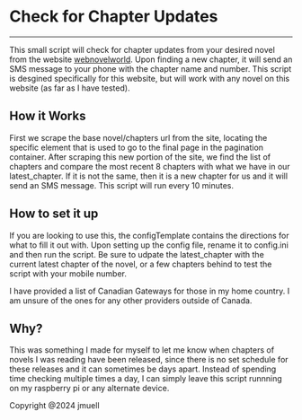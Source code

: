 # Check for Chapter Updates

---

This small script will check for chapter updates from your desired novel from the website [webnovelworld](https://www.webnovelworld.org/). Upon finding a new chapter, it will send an SMS message to your phone with the chapter name and number. This script is desgined specifically for this website, but will work with any novel on this website (as far as I have tested).

## How it Works

First we scrape the base novel/chapters url from the site, locating the specific element that is used to go to the final page in the pagination container. After scraping this new portion of the site, we find the list of chapters and compare the most recent 8 chapters with what we have in our latest_chapter. If it is not the same, then it is a new chapter for us and it will send an SMS message.
This script will run every 10 minutes.

## How to set it up

If you are looking to use this, the configTemplate contains the directions for what to fill it out with. Upon setting up the config file, rename it to config.ini and then run the script. Be sure to udpate the latest_chapter with the current latest chapter of the novel, or a few chapters behind to test the script with your mobile number.

I have provided a list of Canadian Gateways for those in my home country. I am unsure of the ones for any other providers outside of Canada.

## Why?

This was something I made for myself to let me know when chapters of novels I was reading have been released, since there is no set schedule for these releases and it can sometimes be days apart. Instead of spending time checking multiple times a day, I can simply leave this script runnning on my raspberry pi or any alternate device.

Copyright @2024 jmuell
